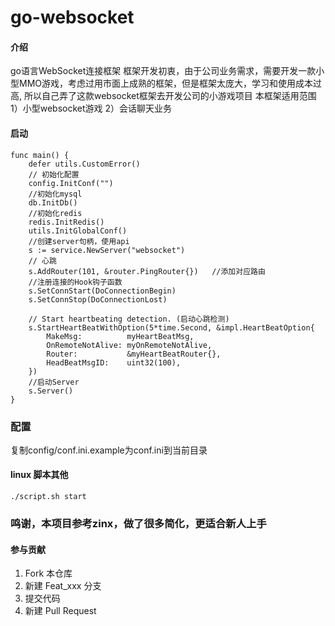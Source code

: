 # go-websocket

#### 介绍
go语言WebSocket连接框架
框架开发初衷，由于公司业务需求，需要开发一款小型MMO游戏，考虑过用市面上成熟的框架，但是框架太庞大，学习和使用成本过高,
所以自己弄了这款websocket框架去开发公司的小游戏项目
本框架适用范围
1）小型websocket游戏
2）会话聊天业务


#### 启动
```
func main() {
	defer utils.CustomError()
	// 初始化配置
	config.InitConf("")
	//初始化mysql
	db.InitDb()
	//初始化redis
	redis.InitRedis()
	utils.InitGlobalConf()
	//创建server句柄，使用api
	s := service.NewServer("websocket")
	// 心跳
	s.AddRouter(101, &router.PingRouter{})   //添加对应路由
	//注册连接的Hook钩子函数
	s.SetConnStart(DoConnectionBegin)
	s.SetConnStop(DoConnectionLost)

	// Start heartbeating detection. (启动心跳检测)
	s.StartHeartBeatWithOption(5*time.Second, &impl.HeartBeatOption{
		MakeMsg:          myHeartBeatMsg,
		OnRemoteNotAlive: myOnRemoteNotAlive,
		Router:           &myHeartBeatRouter{},
		HeadBeatMsgID:    uint32(100),
	})
	//启动Server
	s.Server()
}
```
### 配置
复制config/conf.ini.example为conf.ini到当前目录

#### linux 脚本其他
```api
./script.sh start
```

### 鸣谢，本项目参考zinx，做了很多简化，更适合新人上手

#### 参与贡献
1.  Fork 本仓库
2.  新建 Feat_xxx 分支
3.  提交代码
4.  新建 Pull Request

